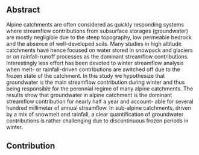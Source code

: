 ## Abstract

Alpine catchments are often considered as quickly responding systems where streamflow contributions from subsurface storages (groundwater) are mostly negligible due to the steep topography, low permeable bedrock and the absence of well-developed soils. Many studies in high altitude catchments have hence focused on water stored in snowpack and glaciers or on rainfall-runoff processes as the dominant streamflow contributions. Interestingly less effort has been devoted to winter streamflow analysis when melt- or rainfall-driven contributions are switched off due to the frozen state of the catchment. In this study we hypothesize that groundwater is the main streamflow contribution during winter and thus being responsible for the perennial regime of many alpine catchments. The results show that groundwater in alpine catchment is the dominant streamflow contribution for nearly half a year and account- able for several hundred millimeter of annual streamflow. In sub-alpine catchments, driven by a mix of snowmelt and rainfall, a clear quantification of groundwater contributions is rather challenging due to discontinuous frozen periods in winter.

## Contribution
